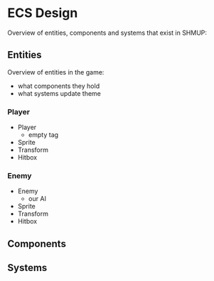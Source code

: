 # ECS Design

Overview of entities, components and systems that exist in SHMUP:

## Entities

Overview of entities in the game:
- what components they hold
- what systems update theme

### Player
- Player 
  - empty tag
- Sprite
- Transform
- Hitbox

### Enemy
- Enemy 
  - our AI
- Sprite
- Transform
- Hitbox

## Components

## Systems